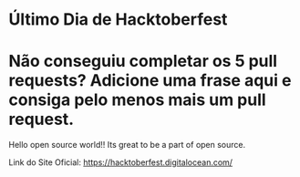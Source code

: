 # Último Dia de Hacktoberfest

Não conseguiu completar os 5 pull requests? Adicione uma frase
aqui e consiga pelo menos mais 
um pull request.
============

Hello open source world!!
Its great to be a part of open source.

Link do Site Oficial: https://hacktoberfest.digitalocean.com/
